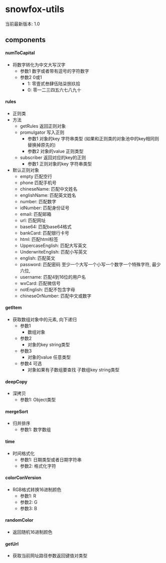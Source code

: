 # snowfox-utils
当前最新版本: 1.0
## components
#### numToCapital
* 将数字转化为中文大写汉字
  * 参数1 数字或者带有逗号的字符数字
  * 参数2 0或1 
    * 1: 零壹贰叁肆伍陆柒捌玖拾
    * 0: 零一二三四五六七八九十
#### rules
* 正则类
* 方法
  * getRules 返回正则对象
  * promulgator 写入正则
    * 参数1 对象的key 字符串类型 (如果和正则类的对象池中的key相同则替换掉原先的)
    * 参数2 对象的value 正则类型
  * subscriber 返回对应的key的正则
    * 参数1 正则对象的key 字符串类型
* 默认正则对象
  * empty 匹配空行
  * phone 匹配手机号
  * chineseName: 匹配中文姓名
  * englishName: 匹配英文姓名
  * number: 匹配数字
  * idNumber: 匹配身份证号
  * email: 匹配邮箱
  * url: 匹配网址
  * base64: 匹配base64格式
  * bankCard: 匹配银行卡号
  * html: 匹配html标签
  * UppercaseEnglish: 匹配大写英文
  * UnderwriteEnglish: 匹配小写英文
  * english: 匹配英文
  * password: 匹配密码 至少一个大写一个小写一个数字一个特殊字符, 最少六位,
  * username: 匹配4到16位的用户名
  * wxCard: 匹配微信号
  * notEnglish: 匹配不包含字母
  * chineseOrNumber: 匹配中文或数字
#### getItem
* 获取数组对象中的元素, 向下递归
  * 参数1
    * 数组对象
  * 参数2
    * 对象的key string类型
  * 参数3
    * 对象的value 任意类型
  * 参数4 可选
    * 对象如果有子数组要查找 子数组key string类型
#### deepCopy
* 深拷贝
  * 参数1: Object类型
#### mergeSort
* 归并排序
  * 参数1: 数字数组
#### time
* 时间格式化
  * 参数1: 日期类型或者日期字符串
  * 参数2: 格式化字符
#### colorConVersion
* RGB格式转换16进制颜色
  * 参数1: R
  * 参数2: G
  * 参数3: B
#### randomColor
* 返回随机16进制颜色
#### getUrl
* 获取当前网址路径参数返回键值对类型
